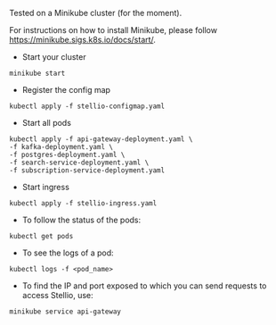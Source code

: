 Tested on a Minikube cluster (for the moment).

For instructions on how to install Minikube, please follow https://minikube.sigs.k8s.io/docs/start/.

* Start your cluster

```shell script
minikube start
```

* Register the config map
 
```shell script
kubectl apply -f stellio-configmap.yaml
```

* Start all pods
  
```shell script
kubectl apply -f api-gateway-deployment.yaml \
-f kafka-deployment.yaml \
-f postgres-deployment.yaml \
-f search-service-deployment.yaml \
-f subscription-service-deployment.yaml
```

* Start ingress

```shell script
kubectl apply -f stellio-ingress.yaml
```

* To follow the status of the pods:

```shell script
kubectl get pods
```

* To see the logs of a pod:

```shell script
kubectl logs -f <pod_name>
```

* To find the IP and port exposed to which you can send requests to access Stellio, use:

```shell script
minikube service api-gateway
```
